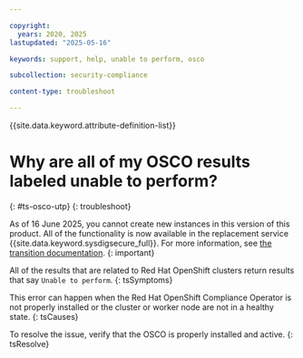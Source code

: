 ```yaml
---

copyright:
  years: 2020, 2025
lastupdated: "2025-05-16"

keywords: support, help, unable to perform, osco

subcollection: security-compliance

content-type: troubleshoot

---
```


{{site.data.keyword.attribute-definition-list}}

# Why are all of my OSCO results labeled unable to perform?
{: #ts-osco-utp}
{: troubleshoot}

As of 16 June 2025, you cannot create new instances in this version of this product. All of the functionality is now available in the replacement service {{site.data.keyword.sysdigsecure_full}}. For more information, see [the transition documentation](/docs/security-compliance?topic=security-compliance-scc-transition). 
{: important}

All of the results that are related to Red Hat OpenShift clusters return results that say `Unable to perform`.
{: tsSymptoms} 

This error can happen when the Red Hat OpenShift Compliance Operator is not properly installed or the cluster or worker node are not in a healthy state.
{: tsCauses}


To resolve the issue, verify that the OSCO is properly installed and active.
{: tsResolve}
